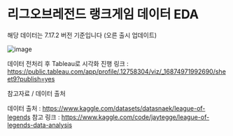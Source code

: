 # 리그오브레전드 랭크게임 데이터 EDA
해당 데이터는 7.17.2 버전 기준입니다 (오른 출시 업데이트)

![image](https://github.com/dydrb/game_prj/assets/105268330/45c4a6c3-b0fa-4046-8b9e-37ecaeed6f68)

데이터 전처리 후 Tableau로 시각화 진행
링크 : https://public.tableau.com/app/profile/.12758304/viz/_16874971992690/sheet9?publish=yes

참고자료 / 데이터 출처

데이터 출처 : https://www.kaggle.com/datasets/datasnaek/league-of-legends
참고 링크 : https://www.kaggle.com/code/jaytegge/league-of-legends-data-analysis

